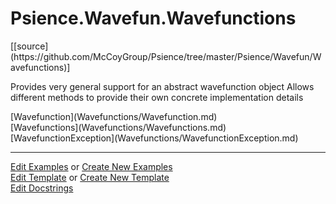 # <a id="Psience.Wavefun.Wavefunctions">Psience.Wavefun.Wavefunctions</a> 
<div class="docs-source-link" markdown="1">
[[source](https://github.com/McCoyGroup/Psience/tree/master/Psience/Wavefun/Wavefunctions)]
</div>
    
Provides very general support for an abstract wavefunction object
Allows different methods to provide their own concrete implementation details

<div class="container alert alert-secondary bg-light">
  <div class="row">
   <div class="col" markdown="1">
[Wavefunction](Wavefunctions/Wavefunction.md)   
</div>
   <div class="col" markdown="1">
[Wavefunctions](Wavefunctions/Wavefunctions.md)   
</div>
   <div class="col" markdown="1">
[WavefunctionException](Wavefunctions/WavefunctionException.md)   
</div>
</div>
  <div class="row">
   <div class="col" markdown="1">
   
</div>
   <div class="col" markdown="1">
   
</div>
   <div class="col" markdown="1">
   
</div>
</div>
</div>





___

[Edit Examples](https://github.com/McCoyGroup/Psience/edit/master/ci/examples/Psience/Wavefun/Wavefunctions.md) or 
[Create New Examples](https://github.com/McCoyGroup/Psience/new/master/?filename=ci/examples/Psience/Wavefun/Wavefunctions.md) <br/>
[Edit Template](https://github.com/McCoyGroup/Psience/edit/master/ci/docs/Psience/Wavefun/Wavefunctions.md) or 
[Create New Template](https://github.com/McCoyGroup/Psience/new/master/?filename=ci/docs/templates/Psience/Wavefun/Wavefunctions.md) <br/>
[Edit Docstrings](https://github.com/McCoyGroup/Psience/edit/master/Psience/Wavefun/Wavefunctions/__init__.py?message=Update%20Docs)